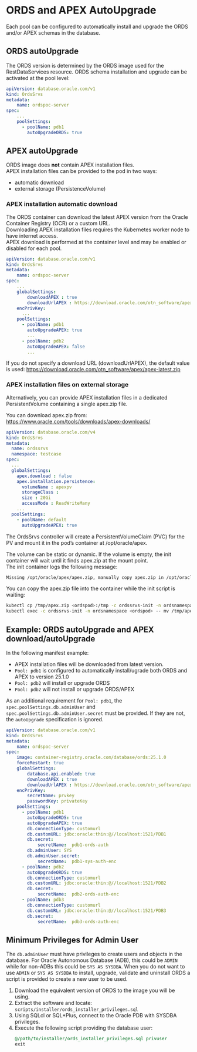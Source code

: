 # ORDS and APEX AutoUpgrade

Each pool can be configured to automatically install and upgrade the ORDS and/or APEX schemas in the database.  

## ORDS autoUpgrade

The ORDS version is determined by the ORDS image used for the RestDataServices resource.
ORDS schema installation and upgrade can be activated at the pool level:  

```yaml
apiVersion: database.oracle.com/v1
kind: OrdsSrvs
metadata:
    name: ordspoc-server
spec:
    ...
    poolSettings:
      - poolName: pdb1
        autoUpgradeORDS: true
```

## APEX autoUpgrade

ORDS image does **not** contain APEX installation files.  
APEX installation files can be provided to the pod in two ways:  

 - automatic download
 - external storage (PersistenceVolume)


### APEX installation automatic download

The ORDS container can download the latest APEX version from the Oracle Container Registry (OCR) or a custom URL.  
Downloading APEX installation files requires the Kubernetes worker node to have internet access.  
APEX download is performed at the container level and may be enabled or disabled for each pool.  

```yaml
apiVersion: database.oracle.com/v1
kind: OrdsSrvs
metadata:
    name: ordspoc-server
spec:
    ...
    globalSettings:
        downloadAPEX : true
        downloadUrlAPEX : https://download.oracle.com/otn_software/apex/apex_24.2.zip
    encPrivKey:
      ...
    poolSettings:
      - poolName: pdb1
        autoUpgradeAPEX: true
        ...
      - poolName: pdb2
        autoUpgradeAPEX: false
        ...
```

If you do not specify a download URL (downloadUrlAPEX), the default value is used:
https://download.oracle.com/otn_software/apex/apex-latest.zip


### APEX installation files on external storage

Alternatively, you can provide APEX installation files in a dedicated PersistentVolume containing a single apex.zip file.  

You can download apex.zip from:  
https://www.oracle.com/tools/downloads/apex-downloads/

```yaml
apiVersion: database.oracle.com/v4
kind: OrdsSrvs
metadata:
  name: ordssrvs
  namespace: testcase
spec:
  ...
  globalSettings:
    apex.download : false
    apex.installation.persistence:
      volumeName : apexpv
      storageClass :
      size : 20Gi
      accessMode : ReadWriteMany
    ...  
  poolSettings:
    - poolName: default
      autoUpgradeAPEX: true
```

The OrdsSrvs controller will create a PersistentVolumeClaim (PVC) for the PV and mount it in the pod’s container at /opt/oracle/apex.

The volume can be static or dynamic. If the volume is empty, the init container will wait until it finds apex.zip at the mount point.   
The init container logs the following message:  

``` bash
Missing /opt/oracle/apex/apex.zip, manually copy apex.zip in /opt/oracle/apex on the init container of the pod
```

You can copy the apex.zip file into the container while the init script is waiting:  

``` bash
kubectl cp /tmp/apex.zip <ordspod>:/tmp -c ordssrvs-init -n ordsnamespace
kubectl exec -c ordssrvs-init -n ordsnamespace <ordspod> -- mv /tmp/apex.zip /opt/oracle/apex
```



## Example: ORDS autoUpgrade and APEX download/autoUpgrade

In the following manifest example:  

* APEX installation files will be downloaded from latest version.
* `Pool: pdb1` is configured to automatically install/ugrade both ORDS and APEX to version 25.1.0  
* `Pool: pdb2` will install or upgrade ORDS
* `Pool: pdb2` will not install or upgrade ORDS/APEX

As an additional requirement for `Pool: pdb1`, the `spec.poolSettings.db.adminUser` and `spec.poolSettings.db.adminUser.secret`
must be provided.  If they are not, the `autoUpgrade` specification is ignored.

```yaml
apiVersion: database.oracle.com/v1
kind: OrdsSrvs
metadata:
    name: ordspoc-server
spec:
    image: container-registry.oracle.com/database/ords:25.1.0
    forceRestart: true
    globalSettings:
        database.api.enabled: true
        downloadAPEX : true
        downloadUrlAPEX : https://download.oracle.com/otn_software/apex/apex_24.2.zip
    encPrivKey:
        secretName: prvkey
        passwordKey: privateKey
    poolSettings:
      - poolName: pdb1
        autoUpgradeORDS: true
        autoUpgradeAPEX: true
        db.connectionType: customurl
        db.customURL: jdbc:oracle:thin:@//localhost:1521/PDB1
        db.secret:
            secretName:  pdb1-ords-auth
        db.adminUser: SYS
        db.adminUser.secret:
            secretName:  pdb1-sys-auth-enc
      - poolName: pdb2
        autoUpgradeORDS: true
        db.connectionType: customurl
        db.customURL: jdbc:oracle:thin:@//localhost:1521/PDB2
        db.secret:
            secretName:  pdb2-ords-auth-enc
      - poolName: pdb3
        db.connectionType: customurl
        db.customURL: jdbc:oracle:thin:@//localhost:1521/PDB3
        db.secret:
            secretName:  pdb3-ords-auth-enc
```



## Minimum Privileges for Admin User

The `db.adminUser` must have privileges to create users and objects in the database.  For Oracle Autonomous Database (ADB), this could be `ADMIN` while for
non-ADBs this could be `SYS AS SYSDBA`.  When you do not want to use `ADMIN` or `SYS AS SYSDBA` to install, upgrade, validate and uninstall ORDS a script is provided
to create a new user to be used.

1. Download the equivalent version of ORDS to the image you will be using.
1. Extract the software and locate: `scripts/installer/ords_installer_privileges.sql`
1. Using SQLcl or SQL*Plus, connect to the Oracle PDB with SYSDBA privileges.
1. Execute the following script providing the database user:
    ```sql
    @/path/to/installer/ords_installer_privileges.sql privuser
    exit
    ```
